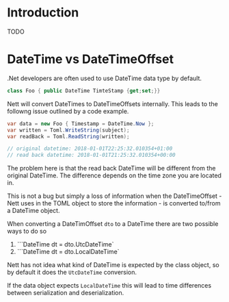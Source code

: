 # Introduction
TODO

# DateTime vs DateTimeOffset

.Net developers are often used to use DateTime data type by default.

```csharp 
class Foo { public DateTime TimteStamp {get;set;}}
```

Nett will convert DateTimes to DateTimeOffsets internally.
This leads to the followng issue outlined by a code example.

```csharp
var data = new Foo { Timestamp = DateTime.Now };
var written = Toml.WriteString(subject);
var readBack = Toml.ReadString(written);

// original datetime: 2018-01-01T22:25:32.010354+01:00
// read back datetime: 2018-01-01T21:25:32.010354+00:00
```

The problem here is that the read back DateTime will be 
different from the original DateTime. The difference depends on
the time zone you are located in.

This is not a bug but simply a loss of information when 
the DateTimeOffset - Nett uses in the TOML object to store the
information - is converted to/from a DateTime object.

When converting a DateTimOffset `dto` to a DateTime there are 
two possible ways to do so

1. ```DateTime dt = dto.UtcDateTime`
2. ```DateTime dt = dto.LocalDateTime`

Nett has not idea what kind of DateTime is expected by the
class object, so by default it does the `UtcDateTime` conversion.

If the data object expects `LocalDateTime` this will lead to 
time differences between serialization and deserialization.